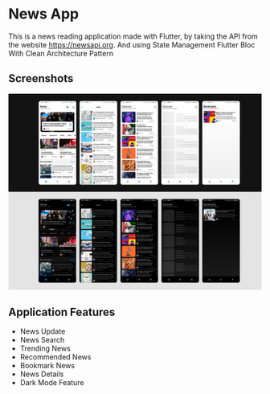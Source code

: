 
# News App

This is a news reading application made with Flutter, by taking the API from the website https://newsapi.org. And using State Management Flutter Bloc With Clean Architecture Pattern
## Screenshots

![App Screenshot](https://raw.githubusercontent.com/NorkusDev/news_app/master/lib/src/screenshoot/app_screenshoot.png)


## Application Features

- News Update
- News Search
- Trending News
- Recommended News
- Bookmark News
- News Details
- Dark Mode Feature

